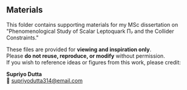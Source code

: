 ## Materials

This folder contains supporting materials for my MSc dissertation on  
"Phenomenological Study of Scalar Leptoquark Π₇ and the Collider Constraints."

These files are provided for **viewing and inspiration only**.  
Please **do not reuse, reproduce, or modify** without permission.  
If you wish to reference ideas or figures from this work, please credit:

**Supriyo Dutta**  
📧 supriyodutta314@email.com

